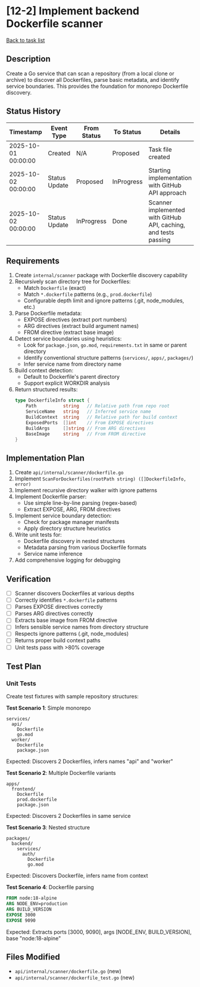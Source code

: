 # [12-2] Implement backend Dockerfile scanner

[Back to task list](./tasks.md)

## Description
Create a Go service that can scan a repository (from a local clone or archive) to discover all Dockerfiles, parse basic metadata, and identify service boundaries. This provides the foundation for monorepo Dockerfile discovery.

## Status History

| Timestamp | Event Type | From Status | To Status | Details | User |
|-----------|------------|-------------|-----------|---------|------|
| 2025-10-01 00:00:00 | Created | N/A | Proposed | Task file created | AI Agent |
| 2025-10-02 00:00:00 | Status Update | Proposed | InProgress | Starting implementation with GitHub API approach | AI Agent |
| 2025-10-02 00:00:00 | Status Update | InProgress | Done | Scanner implemented with GitHub API, caching, and tests passing | sean |

## Requirements

1. Create `internal/scanner` package with Dockerfile discovery capability
2. Recursively scan directory tree for Dockerfiles:
   - Match `Dockerfile` (exact)
   - Match `*.dockerfile` patterns (e.g., `prod.dockerfile`)
   - Configurable depth limit and ignore patterns (.git, node_modules, etc.)
3. Parse Dockerfile metadata:
   - EXPOSE directives (extract port numbers)
   - ARG directives (extract build argument names)
   - FROM directive (extract base image)
4. Detect service boundaries using heuristics:
   - Look for `package.json`, `go.mod`, `requirements.txt` in same or parent directory
   - Identify conventional structure patterns (`services/`, `apps/`, `packages/`)
   - Infer service name from directory name
5. Build context detection:
   - Default to Dockerfile's parent directory
   - Support explicit WORKDIR analysis
6. Return structured results:
   ```go
   type DockerfileInfo struct {
       Path          string   // Relative path from repo root
       ServiceName   string   // Inferred service name
       BuildContext  string   // Relative path for build context
       ExposedPorts  []int    // From EXPOSE directives
       BuildArgs     []string // From ARG directives
       BaseImage     string   // From FROM directive
   }
   ```

## Implementation Plan

1. Create `api/internal/scanner/dockerfile.go`
2. Implement `ScanForDockerfiles(rootPath string) ([]DockerfileInfo, error)`
3. Implement recursive directory walker with ignore patterns
4. Implement Dockerfile parser:
   - Use simple line-by-line parsing (regex-based)
   - Extract EXPOSE, ARG, FROM directives
5. Implement service boundary detection:
   - Check for package manager manifests
   - Apply directory structure heuristics
6. Write unit tests for:
   - Dockerfile discovery in nested structures
   - Metadata parsing from various Dockerfile formats
   - Service name inference
7. Add comprehensive logging for debugging

## Verification

- [ ] Scanner discovers Dockerfiles at various depths
- [ ] Correctly identifies `*.dockerfile` patterns
- [ ] Parses EXPOSE directives correctly
- [ ] Parses ARG directives correctly
- [ ] Extracts base image from FROM directive
- [ ] Infers sensible service names from directory structure
- [ ] Respects ignore patterns (.git, node_modules)
- [ ] Returns proper build context paths
- [ ] Unit tests pass with >80% coverage

## Test Plan

### Unit Tests
Create test fixtures with sample repository structures:

**Test Scenario 1**: Simple monorepo
```
services/
  api/
    Dockerfile
    go.mod
  worker/
    Dockerfile
    package.json
```
Expected: Discovers 2 Dockerfiles, infers names "api" and "worker"

**Test Scenario 2**: Multiple Dockerfile variants
```
apps/
  frontend/
    Dockerfile
    prod.dockerfile
    package.json
```
Expected: Discovers 2 Dockerfiles in same service

**Test Scenario 3**: Nested structure
```
packages/
  backend/
    services/
      auth/
        Dockerfile
        go.mod
```
Expected: Discovers Dockerfile, infers name from context

**Test Scenario 4**: Dockerfile parsing
```dockerfile
FROM node:18-alpine
ARG NODE_ENV=production
ARG BUILD_VERSION
EXPOSE 3000
EXPOSE 9090
```
Expected: Extracts ports [3000, 9090], args [NODE_ENV, BUILD_VERSION], base "node:18-alpine"

## Files Modified

- `api/internal/scanner/dockerfile.go` (new)
- `api/internal/scanner/dockerfile_test.go` (new)

